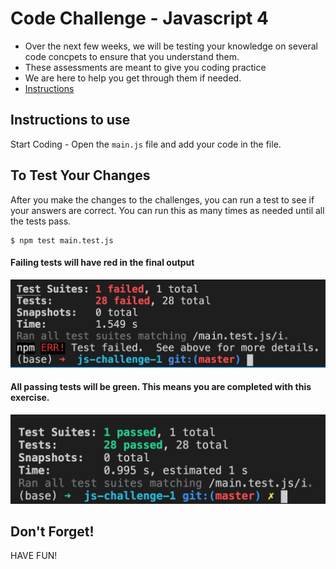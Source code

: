 # Code Challenge - Javascript 4

- Over the next few weeks, we will be testing your knowledge on several code concpets to ensure that you understand them.
- These assessments are meant to give you coding practice
- We are here to help you get through them if needed.
- [Instructions](#instructions-to-use)

## Instructions to use

Start Coding - Open the `main.js` file and add your code in the file.

## To Test Your Changes
After you make the changes to the challenges, you can run a test to see if your answers are correct. You can run this as many times as needed until all the tests pass.

```
$ npm test main.test.js
```

#### Failing tests will have red in the final output
![failing](./images/failing-tests.png)

#### All passing tests will be green. This means you are completed with this exercise.
![passing](./images/passing-tests.png)

## Don't Forget!

HAVE FUN!
